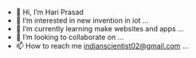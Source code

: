 - 👋 Hi, I’m Hari Prasad
- 👀 I’m interested in  new invention in iot   ...
- 🌱 I’m currently learning make websites and apps ...
- 💞️ I’m looking to collaborate on  ...
- 📫 How to reach me indianscientist02@gmail.com ...

 
<!---
Scientisthari/Scientisthari is a ✨ special ✨ repository because its `README.md` (this file) appears on your GitHub profile.
You can click the Preview link to take a look at your changes.
--->
